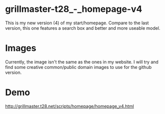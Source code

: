 # grillmaster-t28_-_homepage-v4
This is my new version (4) of my start/homepage. Compare to the last version, this one features a search box and better and more useable model.

# Images
Currently, the image isn't the same as the ones in my website. I will try and find some creative common/public domain images to use for the github version.

# Demo
http://grillmaster.t28.net/scripts/homepage/homepage_v4.html
